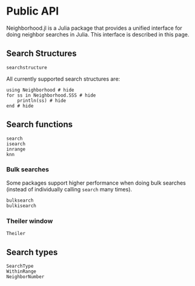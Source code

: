 # Public API
Neighborhood.jl is a Julia package that provides a unified interface for doing neighbor searches in Julia.
This interface is described in this page.

## Search Structures
```@docs
searchstructure
```

All currently supported search structures are:
```@example sss
using Neighborhood # hide
for ss in Neighborhood.SSS # hide
    println(ss) # hide
end # hide
```

## Search functions
```@docs
search
isearch
inrange
knn
```

### Bulk searches
Some packages support higher performance when doing bulk searches (instead of individually calling `search` many times).
```@docs
bulksearch
bulkisearch
```

### Theiler window
```@docs
Theiler
```

## Search types
```@docs
SearchType
WithinRange
NeighborNumber
```
